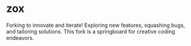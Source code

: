 # zox
Forking to innovate and iterate! Exploring new features, squashing bugs, and tailoring solutions. This fork is a springboard for creative coding endeavors.
